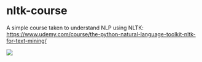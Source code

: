# nltk-course
A simple course taken to understand NLP using NLTK: https://www.udemy.com/course/the-python-natural-language-toolkit-nltk-for-text-mining/

![](https://drive.google.com/file/d/1caz6g2FMil4AkHLO3RLJU5rgO5JZlIKT/view?usp=sharing)
